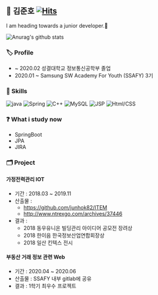 ## 🌱 김준호 [![Hits](https://hits.seeyoufarm.com/api/count/incr/badge.svg?url=https%3A%2F%2Fgithub.com%2Fjunhok82%2Fhit-counter)](https://hits.seeyoufarm.com)

I am heading towards a junior developer.🚶


![Anurag's github stats](https://github-readme-stats.vercel.app/api?username=junhok82&show_icons=true&title_color=fff&icon_color=79ff97&text_color=9f9f9f&bg_color=151515)

### 🏷 Profile
- ~ 2020.02 성결대학교 정보통신공학부 졸업
- 2020.01 ~ Samsung SW Academy For Youth (SSAFY) 3기

### 🧾 Skills

![java](https://img.shields.io/badge/-java-green) ![Spring](https://img.shields.io/badge/-Spring-brightgreen) ![C++](https://img.shields.io/badge/-C%2B%2B-blueviolet) ![MySQL](https://img.shields.io/badge/-MySQL-lightgrey) ![JSP](https://img.shields.io/badge/-JSP-yellow) ![Html/CSS](https://img.shields.io/badge/-HTML%2FCSS-yellow)

### ❓ What i study now
- SpringBoot
- JPA
- JIRA

### 🗂 Project

#### 가정전력관리 IOT
- 기간 : 2018.03 ~ 2019.11 
- 산출물 : 
  - https://github.com/junhok82/ITEM
  - http://www.ntrexgo.com/archives/37446
- 결과 :
  - 2018 동우유니온 빌딩관리 아이디어 공모전 장려상
  - 2018 한이음 한국정보산업연합회장상
  - 2018 일산 킨텍스 전시
  
#### 부동산 거래 정보 관련 Web
- 기간 : 2020.04 ~ 2020.06
- 산출물 : SSAFY 내부 gitlab에 공유
- 결과 : 1학기 최우수 프로젝트
